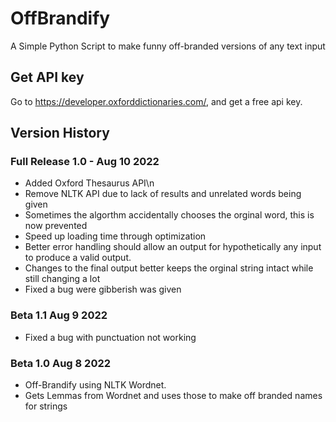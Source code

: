 # OffBrandify
A Simple Python Script to make funny off-branded versions of any text input

## Get API key
Go to https://developer.oxforddictionaries.com/, and get a free api key.

## Version History

### Full Release 1.0 - Aug 10 2022
- Added Oxford Thesaurus API\n
- Remove NLTK API due to lack of results and unrelated words being given
- Sometimes the algorthm accidentally chooses the orginal word, this is now prevented
- Speed up loading time through optimization
- Better error handling should allow an output for hypothetically any input to produce a valid output.
- Changes to the final output better keeps the orginal string intact while still changing a lot
- Fixed a bug were gibberish was given

### Beta 1.1 Aug 9 2022
- Fixed a bug with punctuation not working

### Beta 1.0 Aug 8 2022
- Off-Brandify using NLTK Wordnet.
- Gets Lemmas from Wordnet and uses those to make off branded names for strings


